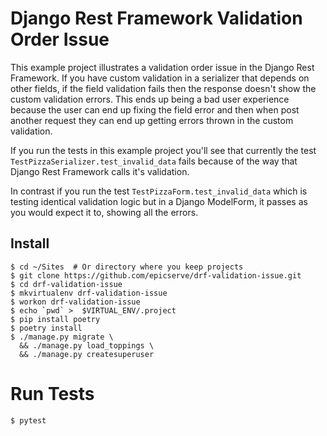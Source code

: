 # Django Rest Framework Validation Order Issue

This example project illustrates a validation order issue in the Django Rest Framework. If you have custom validation in 
a serializer that depends on other fields, if the field validation fails then the response doesn't show the custom
validation errors. This ends up being a bad user experience because the user can end up fixing the field error and then
when post another request they can end up getting errors thrown in the custom validation.

If you run the tests in this example project you'll see that currently the test `TestPizzaSerializer.test_invalid_data`
fails because of the way that Django Rest Framework calls it's validation.

In contrast if you run the test `TestPizzaForm.test_invalid_data` which is testing identical validation logic but in a
Django ModelForm, it passes as you would expect it to, showing all the errors.
 
## Install

    $ cd ~/Sites  # Or directory where you keep projects
    $ git clone https://github.com/epicserve/drf-validation-issue.git
    $ cd drf-validation-issue
    $ mkvirtualenv drf-validation-issue
    $ workon drf-validation-issue
    $ echo `pwd` >  $VIRTUAL_ENV/.project
    $ pip install poetry
    $ poetry install
    $ ./manage.py migrate \
      && ./manage.py load_toppings \
      && ./manage.py createsuperuser

# Run Tests

    $ pytest
